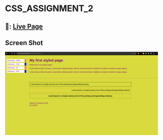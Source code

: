 # CSS_ASSIGNMENT_2

##  	:link:: [Live Page](https://princesah09.github.io/CSS_ASSIGNMENT_1/)

## Screen Shot

<img src="SS.png">
